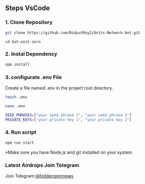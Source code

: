## Steps VsCode

### 1. Clone Repository

```bash
git clone https://github.com/BidyutRoy2/Units-Network-bot.git
```

```
cd bot-unit-zero
```

### 2. Instal Dependency

```bash
npm install
```

### 3. configurate .env File

Create a file named .env in the project root directory.

```bash
touch .env
```

```bash
nano .env
```

```bash
SEED_PHRASES=["your seed phrase 1", "your seed phrase 2"]
PRIVATE_KEYS=["your private key 1", "your private key 2"]
```

### 4. Run script

```bash
npm run start
```

\*Make sure you have Node.js and git installed on your system.

### Latest Airdrops Join Telegram

Join Telegram:[@hiddengemnews](https://t.me/hiddengemnews)
